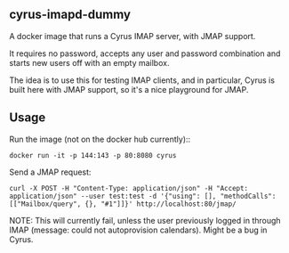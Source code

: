 cyrus-imapd-dummy
-----------------

A docker image that runs a Cyrus IMAP server, with JMAP support.

It requires no password, accepts any user and password combination
and starts new users off with an empty mailbox.

The idea is to use this for testing IMAP clients, and in particular,
Cyrus is built here with JMAP support, so it's a nice playground for
JMAP.


Usage
-----

Run the image (not on the docker hub currently)::

    docker run -it -p 144:143 -p 80:8080 cyrus


Send a JMAP request:

    curl -X POST -H "Content-Type: application/json" -H "Accept: application/json" --user test:test -d '{"using": [], "methodCalls": [["Mailbox/query", {}, "#1"]]}' http://localhost:80/jmap/

NOTE: This will currently fail, unless the user previously logged in through IMAP
(message: could not autoprovision calendars). Might be a bug in Cyrus.
